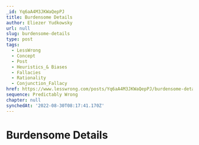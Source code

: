 ```yaml
---
_id: Yq6aA4M3JKWaQepPJ
title: Burdensome Details
author: Eliezer Yudkowsky
url: null
slug: burdensome-details
type: post
tags:
  - LessWrong
  - Concept
  - Post
  - Heuristics_& Biases
  - Fallacies
  - Rationality
  - Conjunction_Fallacy
href: https://www.lesswrong.com/posts/Yq6aA4M3JKWaQepPJ/burdensome-details
sequence: Predictably Wrong
chapter: null
synchedAt: '2022-08-30T08:17:41.170Z'
---
```

# Burdensome Details

